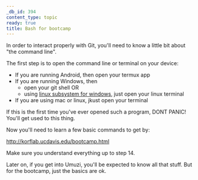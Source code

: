 ```yaml
---
_db_id: 394
content_type: topic
ready: true
title: Bash for bootcamp
---
```


In order to interact properly with Git, you'll need to know a little bit about "the command line".

The first step is to open the command line or terminal on your device:

- If you are running Android, then open your termux app
- If you are running Windows, then
  - open your git shell OR
  - using [linux subsystem for windows](https://itsfoss.com/install-bash-on-windows/), just open your linux terminal
- If you are using mac or linux, jkust open your terminal

If this is the first time you've ever opened such a program, DONT PANIC! You'll get used to this thing.

Now you'll need to learn a few basic commands to get by:

http://korflab.ucdavis.edu/bootcamp.html

Make sure you understand everything up to step 14.

Later on, if you get into Umuzi, you'll be expected to know all that stuff. But for the bootcamp, just the basics are ok.